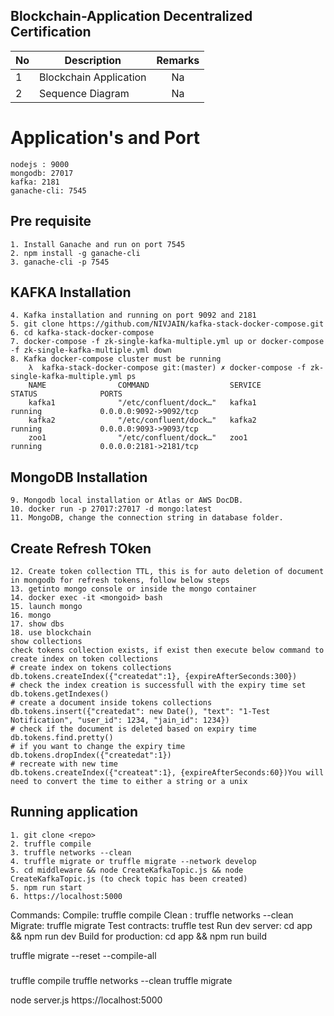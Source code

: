 ## Blockchain-Application Decentralized Certification 
| No            | Description                      | Remarks       | 
| ------------- | -------------------------------- | :-----------: |
| 1             | Blockchain Application           | Na            |
| 2             | Sequence Diagram                 | Na            |


# Application's and Port
```
nodejs : 9000
mongodb: 27017
kafka: 2181
ganache-cli: 7545
```

## Pre requisite
```
1. Install Ganache and run on port 7545
2. npm install -g ganache-cli
3. ganache-cli -p 7545
```

## KAFKA Installation
```
4. Kafka installation and running on port 9092 and 2181
5. git clone https://github.com/NIVJAIN/kafka-stack-docker-compose.git
6. cd kafka-stack-docker-compose
7. docker-compose -f zk-single-kafka-multiple.yml up or docker-compose -f zk-single-kafka-multiple.yml down
8. Kafka docker-compose cluster must be running
    λ  kafka-stack-docker-compose git:(master) ✗ docker-compose -f zk-single-kafka-multiple.yml ps
    NAME                COMMAND                  SERVICE             STATUS              PORTS
    kafka1              "/etc/confluent/dock…"   kafka1              running             0.0.0.0:9092->9092/tcp
    kafka2              "/etc/confluent/dock…"   kafka2              running             0.0.0.0:9093->9093/tcp
    zoo1                "/etc/confluent/dock…"   zoo1                running             0.0.0.0:2181->2181/tcp
```

## MongoDB Installation
```
9. Mongodb local installation or Atlas or AWS DocDB. 
10. docker run -p 27017:27017 -d mongo:latest
11. MongoDB, change the connection string in database folder.
```

## Create Refresh TOken
```
12. Create token collection TTL, this is for auto deletion of document in mongodb for refresh tokens, follow below steps
13. getinto mongo console or inside the mongo container
14. docker exec -it <mongoid> bash
15. launch mongo
16. mongo
17. show dbs
18. use blockchain
show collections 
check tokens collection exists, if exist then execute below command to create index on token collections
# create index on tokens collections 
db.tokens.createIndex({"createdat":1}, {expireAfterSeconds:300})
# check the index creation is successfull with the expiry time set 
db.tokens.getIndexes()
# create a document inside tokens collections
db.tokens.insert({"createdat": new Date(), "text": "1-Test Notification", "user_id": 1234, "jain_id": 1234})
# check if the document is deleted based on expiry time
db.tokens.find.pretty()
# if you want to change the expiry time
db.tokens.dropIndex({"createdat":1})
# recreate with new time 
db.tokens.createIndex({"createat":1}, {expireAfterSeconds:60})You will need to convert the time to either a string or a unix 
```

## Running application
```
1. git clone <repo>
2. truffle compile
3. truffle networks --clean 
4. truffle migrate or truffle migrate --network develop
5. cd middleware && node CreateKafkaTopic.js && node CreateKafkaTopic.js (to check topic has been created)
5. npm run start
6. https://localhost:5000
```






Commands:
  Compile:              truffle compile
  Clean  :              truffle networks --clean
  Migrate:              truffle migrate
  Test contracts:       truffle test
  Run dev server:       cd app && npm run dev
  Build for production: cd app && npm run build
  
  truffle migrate --reset --compile-all


  ###
  truffle compile
  truffle networks --clean
  truffle migrate

  node server.js
  https://localhost:5000